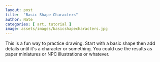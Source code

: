 ```yaml
---
layout: post
title:  "Basic Shape Characters"
author: Nate
categories: [ art, tutorial ]
image: assets/images/basicshapecharacters.jpg
---
```

This is a fun way to practice drawing. Start with a basic shape then add details until it's a character or something. You could use the results as paper miniatures or NPC illustrations or whatever.

